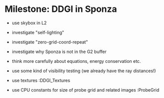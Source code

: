 # Milestone: DDGI in Sponza
  - use skybox in L2
  - investigate "self-lighting"
  - investigate "zero-grid-coord-repeat"
  - investigate why Sponza is not in the G2 buffer

  - think more carefully about equations, energy conservation etc.
  - use some kind of visibility testing (we already have the ray distances!)
  - use textures :DDGI_Textures

  - use CPU constants for size of probe grid and related images :ProbeGrid
